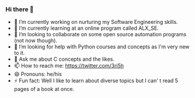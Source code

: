 ### Hi there 👋

- 🔭 I’m currently working on nurturing my Software Engineering skills.
- 🌱 I’m currently learning at an online program called ALX_SE.
- 👯 I’m looking to collaborate on some open source automation programs (not now though).
- 🤔 I’m looking for help with Python courses and concepts as I'm very new to it.
- 💬 Ask me about C concepts and the likes.
- 📫 How to reach me: https://twitter.com/3ri5h
- 😄 Pronouns: he/his
- ⚡ Fun fact: Well I like to learn about diverse topics but I can' t read 5 pages of a book at once. 

